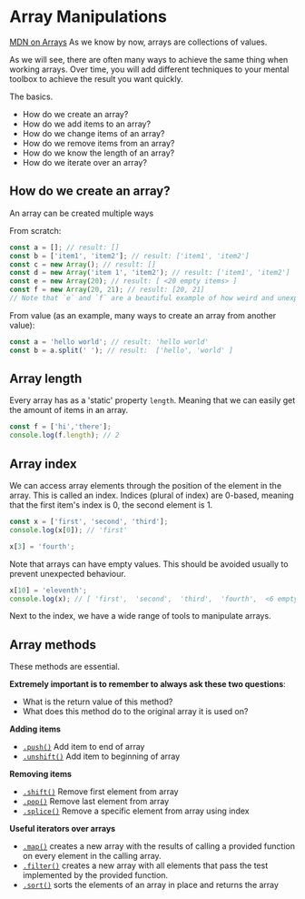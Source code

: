 # Array Manipulations

[MDN on Arrays](https://developer.mozilla.org/en-US/docs/Web/JavaScript/Reference/Global_Objects/Array)
As we know by now, arrays are collections of values.

As we will see, there are often many ways to achieve the same thing when working arrays. Over time, you will add different techniques to your mental toolbox to achieve the result you want quickly.

The basics.

- How do we create an array?
- How do we add items to an array?
- How do we change items of an array?
- How do we remove items from an array?
- How do we know the length of an array?
- How do we iterate over an array?


## How do we create an array?
An array can be created multiple ways

From scratch:
```js
const a = []; // result: []
const b = ['item1', 'item2']; // result: ['item1', 'item2']
const c = new Array(); // result: []
const d = new Array('item 1', 'item2'); // result: ['item1', 'item2']
const e = new Array(20); // result: [ <20 empty items> ]
const f = new Array(20, 21); // result: [20, 21]
// Note that `e` and `f` are a beautiful example of how weird and unexpected JavaScript can be. You will probably use `a` most often.
```

From value (as an example, many ways to create an array from another value):
```js
const a = 'hello world'; // result: 'hello world'
const b = a.split(' '); // result:  ['hello', 'world' ]
```

## Array length
Every array has as a 'static' property `length`. Meaning that we can easily get the amount of items in an array.
```js
const f = ['hi','there'];
console.log(f.length); // 2
```

## Array index
We can access array elements through the position of the element in the array. This is called an index. Indices (plural of index) are 0-based, meaning that the first item's index is 0, the second element is 1.

```js
const x = ['first', 'second', 'third'];
console.log(x[0]); // 'first'

x[3] = 'fourth';
```

Note that arrays can have empty values. This should be avoided usually to prevent unexpected behaviour.
```js
x[10] = 'eleventh';
console.log(x); // [ 'first',  'second',  'third',  'fourth',  <6 empty items>,  'eleventh' ]
```

Next to the index, we have a wide range of tools to manipulate arrays.

## Array methods
These  methods are essential.

**Extremely important is to remember to always ask these two questions**:
- What is the return value of this method?
- What does this method do to the original array it is used on?

**Adding items**
- [`.push()`](https://developer.mozilla.org/en-US/docs/Web/JavaScript/Reference/Global_Objects/Array/push) Add item to end of array
- [`.unshift()`](https://developer.mozilla.org/en-US/docs/Web/JavaScript/Reference/Global_Objects/Array/unshift) Add item to beginning of array

**Removing items**
- [`.shift()`](https://developer.mozilla.org/en-US/docs/Web/JavaScript/Reference/Global_Objects/Array/push) Remove first element from array
- [`.pop()`](https://developer.mozilla.org/en-US/docs/Web/JavaScript/Reference/Global_Objects/Array/pop) Remove last element from array
- [`.splice()`](https://developer.mozilla.org/en-US/docs/Web/JavaScript/Reference/Global_Objects/Array/splice) Remove a specific element from array using index

**Useful iterators over arrays**
- [`.map()`](https://developer.mozilla.org/en-US/docs/Web/JavaScript/Reference/Global_Objects/Array/map)  creates a new array with the results of calling a provided function on every element in the calling array.
- [`.filter()`](https://developer.mozilla.org/en-US/docs/Web/JavaScript/Reference/Global_Objects/Array/filter) creates a new array with all elements that pass the test implemented by the provided function.
- [`.sort()`](https://developer.mozilla.org/en-US/docs/Web/JavaScript/Reference/Global_Objects/Array/sort) sorts the elements of an array in place and returns the array
